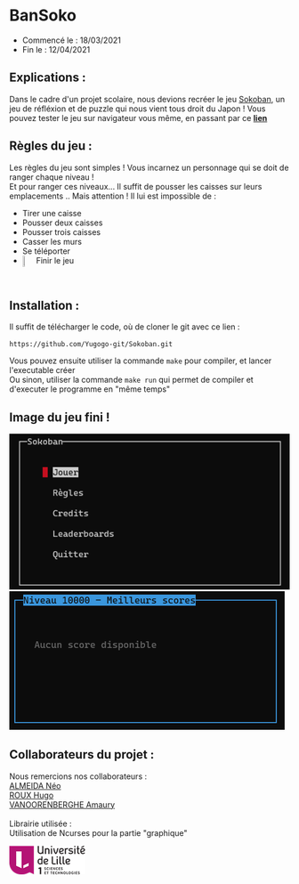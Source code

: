 # BanSoko
- Commencé le : 18/03/2021
- Fin le : 12/04/2021

## Explications :  
Dans le cadre d'un projet scolaire, nous devions recréer le jeu [Sokoban](https://fr.wikipedia.org/wiki/Sokoban), un jeu de réfléxion et de puzzle qui nous vient tous droit du Japon !
Vous pouvez tester le jeu sur navigateur vous même, en passant par ce **[lien](https://sokoban.info/)**

## Règles du jeu :
Les règles du jeu sont simples !
Vous incarnez un personnage qui se doit de ranger chaque niveau !  
Et pour ranger ces niveaux... Il suffit de pousser les caisses sur leurs emplacements ..
Mais attention !
Il lui est impossible de :
- Tirer une caisse
- Pousser deux caisses
- Pousser trois caisses
- Casser les murs 
- Se téléporter
- Finir le jeu <img align="center" style="float: left; margin: 0 10px 0 0;" src="https://i.imgur.com/KAqRB7y.png" height=3% width=3%/>

</br>

## Installation :
Il suffit de télécharger le code, où de cloner le git avec ce lien :
```
https://github.com/Yugogo-git/Sokoban.git
```
Vous pouvez ensuite utiliser la commande `make` pour compiler, et lancer l'executable créer  
Ou sinon, utiliser la commande `make run` qui permet de compiler et d'executer le programme en "même temps"  

## Image du jeu fini !
![GIF du menu de BanSoko](./img/sokobangif1.gif)</br>
![Image du menu des score de BanSoko](./img/sokobanpic1.png)


## Collaborateurs du projet :  
Nous remercions nos collaborateurs :</br>
[ALMEIDA Néo](https://github.com/Ninhache)</br>
[ROUX Hugo](https://github.com/Yugogo-git)</br>
[VANOORENBERGHE Amaury](https://github.com/REHERC)</br>
<br>
Librairie utilisée :  
Utilisation de Ncurses pour la partie "graphique"  

[![Foo](./img/logouniv.png)](https://www.univ-lille.fr/)

<br>
<br>
<br>